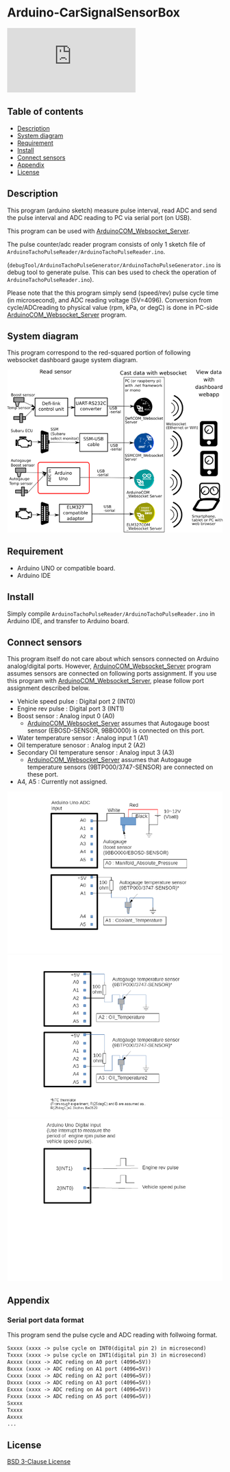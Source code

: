 # Arduino-CarSignalSensorBox

<iframe src="https://github.com/sugiuraii/Arduino-CarSignalSensorBox/issues/1#issue-855252092" frameborder="0" allow="autoplay; encrypted-media" allowfullscreen></iframe>

## Table of contents
* [Description](#description)
* [System diagram](#system_diagram)
* [Requirement](#requirement)
* [Install](#install)
* [Connect sensors](#connect_sensor)
* [Appendix](#appendix)
* [License](#license)

## <a name="description"> Description</a>
This program (arduino sketch) measure pulse interval, read ADC and send the pulse interval and ADC reading to PC via serial port (on USB).

This program can be used with [ArduinoCOM_Websocket_Server](https://github.com/sugiuraii/DefiSSMCOM_WebsocketServer).

The pulse counter/adc reader program consists of only 1 sketch file of `ArduinoTachoPulseReader/ArduinoTachoPulseReader.ino`.

(`debugTool/ArduinoTachoPulseGenerator/ArduinoTachoPulseGenerator.ino` is debug tool to generate pulse. This can bes used to check the operation of `ArduinoTachoPulseReader.ino`).

Please note that the this program simply send (speed/rev) pulse cycle time (in microsecond), and ADC reading voltage (5V=4096). Conversion from cycle/ADCreading to physical value (rpm, kPa, or degC) is done in PC-side [ArduinoCOM_Websocket_Server](https://github.com/sugiuraii/DefiSSMCOM_WebsocketServer) program.

## <a name="system_diagram"> System diagram </a>
This program correspond to the red-squared portion of following websocket dashboard gauge system diagram.

![WebsocketDiagram](README.img/WebsocketDashboardArduino.png)

## <a name="requirement"> Requirement </a>
* Arduino UNO or compatible board.
* Arduino IDE

## <a name="install">Install</a>
Simply compile `ArduinoTachoPulseReader/ArduinoTachoPulseReader.ino` in Arduino IDE, and transfer to Arduino board.

## <a name="connect_sensor"> Connect sensors </a>
This program itself do not care about which sensors connected on Arduino analog/digital ports.
However, [ArduinoCOM_Websocket_Server](https://github.com/sugiuraii/DefiSSMCOM_WebsocketServer) program assumes sensors are connected on following ports assignment.
If you use this program with [ArduinoCOM_Websocket_Server](https://github.com/sugiuraii/DefiSSMCOM_WebsocketServer), please follow port assignment described below.

* Vehicle speed pulse : Digital port 2 (INT0)
* Engine rev pulse : Digital port 3 (INT1)
* Boost sensor : Analog input 0 (A0)
	* [ArduinoCOM_Websocket_Server](https://github.com/sugiuraii/DefiSSMCOM_WebsocketServer) assumes that Autogauge boost sensor (EBOSD-SENSOR, 9BBO000) is connected on this port.
* Water temperature sensor : Analog input 1 (A1)
* Oil temperature senosor : Analog input 2 (A2)
* Secondary Oil temperature sensor : Analog input 3 (A3)
	* [ArduinoCOM_Websocket_Server](https://github.com/sugiuraii/DefiSSMCOM_WebsocketServer) assumes that Autogauge temperature sensors (9BTP000/3747-SENSOR) are connected on these port.
* A4, A5 : Currently not assigned.

![Sensor Connection1](README.img/SensorConnection1.png)
![Sensor Connection2](README.img/SensorConnection2.png)
![Sensor Connection3](README.img/SensorConnection3.png)

## <a name="appendix"> Appendix </a>

### Serial port data format
This program send the pulse cycle and ADC reading with follwoing format.

```
Sxxxx (xxxx -> pulse cycle on INT0(digital pin 2) in microsecond)
Txxxx (xxxx -> pulse cycle on INT1(digital pin 3) in microsecond)
Axxxx (xxxx -> ADC reding on A0 port (4096=5V))
Bxxxx (xxxx -> ADC reding on A1 port (4096=5V))
Cxxxx (xxxx -> ADC reding on A2 port (4096=5V))
Dxxxx (xxxx -> ADC reding on A3 port (4096=5V))
Exxxx (xxxx -> ADC reding on A4 port (4096=5V))
Fxxxx (xxxx -> ADC reding on A5 port (4096=5V))
Sxxxx
Txxxx
Axxxx
...
```

## <a name="license"> License </a>
[BSD 3-Clause License](./LICENSE)

